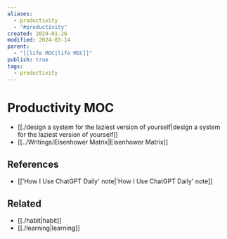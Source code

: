 ```yaml
---
aliases:
  - productivity
  - "#productivity"
created: 2024-01-26
modified: 2024-03-14
parent:
  - "[[life MOC|life MOC]]"
publish: true
tags:
  - productivity
---
```


# Productivity MOC
- [[./design a system for the laziest version of yourself|design a system for the laziest version of yourself]]
- [[../Writings/Eisenhower Matrix|Eisenhower Matrix]]

## References
- [['How I Use ChatGPT Daily' note|'How I Use ChatGPT Daily' note]]
## Related
- [[./habit|habit]]
- [[./learning|learning]]